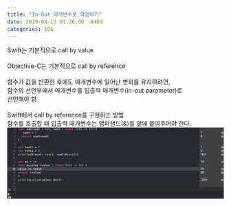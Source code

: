 ```yaml
---
title: "In-Out 매개변수로 작업하기"
date: 2019-04-13 01:36:00 -0400
categories: iOS
---
```

Swift는 기본적으로 call by value
<br>
<br>
Objective-C는 기본적으로 call by reference
<br>
<br>
함수가 값을 반환한 후에도 매개변수에 일어난 변화를 유지하려면,<br>
함수의 선언부에서 매개변수를 입출력 매개변수(in-out parameter)로<br>
선언해야 함
<br>
<br>
Swift에서 call by reference를 구현하는 방법<br>
함수를 호출할 때 입출력 매개변수는 앰퍼샌드(&)를 앞에 붙여주어야 한다.
![inout](/img/inout.png)
